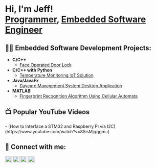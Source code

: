<h1>Hi, I'm Jeff! <br/><a href="https://github.com/jeffmachyo">Programmer</a>, <a href="https://www.linkedin.com/in/jeffrey-machyo/">Embedded Software Engineer</a></h1>

<h2>👨‍💻 Embedded Software Development Projects:</h2>

- <b>C/C++</b>
  - [Face Operated Door Lock](https://github.com/jeffmachyo/Face-operated-door-lock)
- <b>C/C++ with Python</b>
  - [Temperature Monitoring IoT Solution](https://github.com/jeffmachyo/Temperature-monitoring-IoT-Solution)
- <b>Java/JavaFx</b>
  - [Daycare Management System Desktop Application](https://github.com/jeffmachyo/Daycare-Management-System)
- <b>MATLAB</b>
  - [Fingerprint Recognition Algorithm Using Cellular Automata](https://github.com/jeffmachyo/Fingerprint-Recognition-Algorithm)

<h2>📺 Popular YouTube Videos</h2>
- [How to Interface a STM32 and Raspberry Pi via I2C](https://www.youtube.com/watch?v=8SisMjqqgmc)

<h2> 🤳 Connect with me:</h2>

[<img align="left" alt="jeffmachyo | YouTube" width="22px" src="https://cdn.jsdelivr.net/npm/simple-icons@v3/icons/youtube.svg" />][youtube]
[<img align="left" alt="jeffmachyo | Twitter" width="22px" src="https://cdn.jsdelivr.net/npm/simple-icons@v3/icons/twitter.svg" />][twitter]
[<img align="left" alt="jeffmachyo | LinkedIn" width="22px" src="https://cdn.jsdelivr.net/npm/simple-icons@v3/icons/linkedin.svg" />][linkedin]
[<img align="left" alt="jeffmachyo | Instagram" width="22px" src="https://cdn.jsdelivr.net/npm/simple-icons@v3/icons/instagram.svg" />][instagram]

[youtube]: https://www.youtube.com/c/joshmadakor
[twitter]: https://twitter.com/jeffmachyo
[instagram]: https://www.instagram.com/jeffmachyo/
[linkedin]: https://linkedin.com/in/jeffrey-machyo/

<!--
**jeffmachyo/jeffmachyo** is a ✨ _special_ ✨ repository because its `README.md` (this file) appears on your GitHub profile.

Here are some ideas to get you started:

- 🔭 I’m currently working on ...
- 🌱 I’m currently learning ...
- 👯 I’m looking to collaborate on ...
- 🤔 I’m looking for help with ...
- 💬 Ask me about ...
- 📫 How to reach me: ...
- 😄 Pronouns: ...
- ⚡ Fun fact: ...
-->
